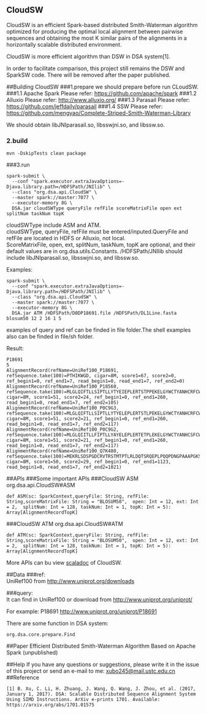 ## CloudSW

CloudSW is an efficient Spark-based distributed Smith-Waterman algorithm optimized for producing the optimal local alignment between pairwise sequences and obtaining the most K similar pairs of the alignments in a horizontally scalable distributed environment.

CloudSW is more efficient algorithm than DSW in DSA system[1].

In order to facilitate comparison, this project still remains the DSW and SparkSW code. There will be removed after the paper published.

##Building CloudSW
###1.prepare
we should prepare before run CLoudSW.
###1.1 Apache Spark
Please refer: https://github.com/apache/spark
###1.2 Alluxio
Please refer: http://www.alluxio.org/
###1.3 Parasail
Please refer: https://github.com/jeffdaily/parasail
###1.4 SSW
Please refer: https://github.com/mengyao/Complete-Striped-Smith-Waterman-Library

We should obtain libJNIparasail.so, libsswjni.so, and libssw.so.

### 2.build

	mvn -DskipTests clean package

###3.run

	spark-submit \
	  --conf "spark.executor.extraJavaOptions=-Djava.library.path=/HDFSPath/JNIlib" \
	  --class "org.dsa.api.CloudSW" \
	  --master spark://master:7077 \
	  --executor-memory 8G \
	  DSA.jar cloudSWType queryFile refFile scoreMatrixFile open ext splitNum taskNum topK

cloudSWType include ASM and ATM.  
cloudSWType, queryFile, refFile must  be entered/inputed.QueryFile and refFile are located in HDFS or Alluxio, not local.  
ScoreMatrixFile, open, ext, splitNum, taskNum, topK are optional, and their default values are in org.dsa.utils.Constants.
/HDFSPath/JNIlib should include libJNIparasail.so, libsswjni.so, and libssw.so.

Examples:

	spark-submit \
	  --conf "spark.executor.extraJavaOptions=-Djava.library.path=/HDFSPath/JNIlib" \
	  --class "org.dsa.api.CloudSW" \
	  --master spark://master:7077 \
	  --executor-memory 8G \
	  DSA.jar ATM /HDFSPath/D0DP18691.file /HDFSPath/DL1Line.fasta blosum50 12 2 16 1 5

examples of query and ref can be finded in file folder.The shell examples also can be finded in file/sh folder.

Result:

	P18691                                                                          
	5
	AlignmentRecord(refName=UniRef100_P18691, refSequence.take(100)=PTHIKWGD, cigar=8M, score1=67, score2=0, ref_begin1=0, ref_end1=7, read_begin1=0, read_end1=7, ref_end2=0)
	AlignmentRecord(refName=UniRef100_P18560, refSequence.take(100)=MLGLQIFTLLSIPTLLYTYEIEPLERTSTPPEKELGYWCTYANHCRFCWDCQDGICRNKAFKNHSPILENNYIANCSIYRRNDFCIYYITSIKPHKTYRT, cigar=8M, score1=51, score2=24, ref_begin1=0, ref_end1=260, read_begin1=0, read_end1=7, ref_end2=105)
	AlignmentRecord(refName=UniRef100_P0C9G3, refSequence.take(100)=MLGLQIFTLLSIPTLLYTYELEPLERTSTLPEKELGYWCTYANHCRFCWDCQDGICRNKAFKNHSPILENDYIANCSVYRSNNFCIYYITSIKPHKMYRT, cigar=8M, score1=51, score2=21, ref_begin1=0, ref_end1=260, read_begin1=0, read_end1=7, ref_end2=117)
	AlignmentRecord(refName=UniRef100_P0C9G2, refSequence.take(100)=MLGLQIITLLFIPTLLYAYELEPLERTETPLEKELGYWCTYANHCSFCWDCQDGICRNKAFKNHSPILENDYIANCSVYRRNDFCIYYITSIKPHKIYRT, cigar=8M, score1=51, score2=21, ref_begin1=0, ref_end1=260, read_begin1=0, read_end1=7, ref_end2=117)
	AlignmentRecord(refName=UniRef100_Q7K480, refSequence.take(100)=MEKRLSDSPGDCRVTRSTMTPTLRLDQTSRQEPLPQQPDNGPAAAPGKSKSPTPLPGKSQAAQHHQFRAPQQQQGPKNRNKAWSKRQHKAGGKHNPSACV, cigar=8M, score1=50, score2=29, ref_begin1=0, ref_end1=1123, read_begin1=0, read_end1=7, ref_end2=1021)

##APIs
###Some important APIs
###CloudSW ASM
	org.dsa.api.CloudSW#ASM

 	def ASM(sc: SparkContext,queryFile: String, refFile: String,scoreMatrixFile: String = "BLOSUM50",  open: Int = 12, ext: Int = 2,  splitNum: Int = 128, taskNum: Int = 1, topK: Int = 5): Array[AlignmentRecordTopK] 
  
###CloudSW ATM
	org.dsa.api.CloudSW#ATM

 	def ATM(sc: SparkContext,queryFile: String, refFile: String,scoreMatrixFile: String = "BLOSUM50",  open: Int = 12, ext: Int = 2,  splitNum: Int = 128, taskNum: Int = 1, topK: Int = 5): Array[AlignmentRecordTopK]
 
More APIs can bu view [scaladoc](./docs/scaladoc) of CloudSW.

##Data
###ref:  
UniRef100 from http://www.uniprot.org/downloads

###query:  
It can find in UniRef100 or download from http://www.uniprot.org/uniprot/

For example: P18691
http://www.uniprot.org/uniprot/P18691

There are some function in DSA system:
 
	org.dsa.core.prepare.Find

##Paper
Efficient Distributed Smith-Waterman Algorithm Based on Apache Spark (unpublished)

##Help
If you have any questions or suggestions, please write it in the issue of this project or send an e-mail to me: xubo245@mail.ustc.edu.cn
##Reference

	[1] B. Xu, C. Li, H. Zhuang, J. Wang, Q. Wang, J. Zhou, et al. (2017, January 1, 2017). DSA: Scalable Distributed Sequence Alignment System Using SIMD Instructions. ArXiv e-prints 1701. Available: https://arxiv.org/abs/1701.01575